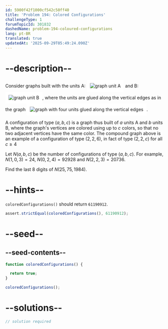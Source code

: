 ```yaml
---
id: 5900f42f1000cf542c50ff40
title: 'Problem 194: Colored Configurations'
challengeType: 1
forumTopicId: 301832
dashedName: problem-194-coloured-configurations
lang: pt-BR
translated: true
updatedAt: '2025-09-29T05:49:24.090Z'
---
```


# --description--

Consider graphs built with the units A: <img alt="graph unit A" src="https://cdn.freecodecamp.org/curriculum/project-euler/coloured-configurations-1.png" style="display: inline-block; background-color: white; padding: 10px;">
 and B: <img  alt="graph unit B" src="https://cdn.freecodecamp.org/curriculum/project-euler/coloured-configurations-2.png" style="display: inline-block; background-color: white; padding: 10px;">, where the units are glued along the vertical edges as in the graph <img alt="graph with four units glued along the vertical edges" src="https://cdn.freecodecamp.org/curriculum/project-euler/coloured-configurations-3.png" style="display: inline-block; background-color: white; padding: 10px;">.

A configuration of type $(a,b,c)$ is a graph thus built of $a$ units A and $b$ units B, where the graph's vertices are colored using up to $c$ colors, so that no two adjacent vertices have the same color. The compound graph above is an example of a configuration of type $(2,2,6)$, in fact of type $(2,2,c)$ for all $c ≥ 4$

Let $N(a,b,c)$ be the number of configurations of type $(a,b,c)$. For example, $N(1,0,3) = 24$, $N(0,2,4) = 92928$ and $N(2,2,3) = 20736$.

Find the last 8 digits of $N(25,75,1984)$.

# --hints--

`coloredConfigurations()` should return `61190912`.

```js
assert.strictEqual(coloredConfigurations(), 61190912);
```

# --seed--

## --seed-contents--

```js
function coloredConfigurations() {

  return true;
}

coloredConfigurations();
```

# --solutions--

```js
// solution required
```
